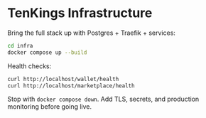 # TenKings Infrastructure

Bring the full stack up with Postgres + Traefik + services:

```bash
cd infra
docker compose up --build
```

Health checks:
```bash
curl http://localhost/wallet/health
curl http://localhost/marketplace/health
```

Stop with `docker compose down`. Add TLS, secrets, and production monitoring before going live.
